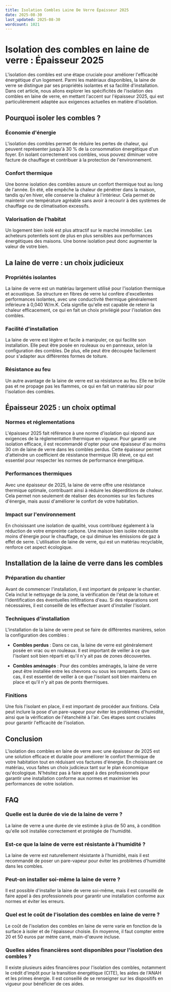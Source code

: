 ```yaml
---
title: Isolation Combles Laine De Verre Épaisseur 2025
date: 2025-08-30
last_updated: 2025-08-30
wordcount: 1021
---
```


# Isolation des combles en laine de verre : Épaisseur 2025

L'isolation des combles est une étape cruciale pour améliorer l'efficacité énergétique d'un logement. Parmi les matériaux disponibles, la laine de verre se distingue par ses propriétés isolantes et sa facilité d'installation. Dans cet article, nous allons explorer les spécificités de l'isolation des combles en laine de verre, en mettant l'accent sur l'épaisseur 2025, qui est particulièrement adaptée aux exigences actuelles en matière d'isolation.

## Pourquoi isoler les combles ?

### Économie d'énergie

L'isolation des combles permet de réduire les pertes de chaleur, qui peuvent représenter jusqu'à 30 % de la consommation énergétique d'un foyer. En isolant correctement vos combles, vous pouvez diminuer votre facture de chauffage et contribuer à la protection de l'environnement.

### Confort thermique

Une bonne isolation des combles assure un confort thermique tout au long de l'année. En été, elle empêche la chaleur de pénétrer dans la maison, tandis qu'en hiver, elle conserve la chaleur à l'intérieur. Cela permet de maintenir une température agréable sans avoir à recourir à des systèmes de chauffage ou de climatisation excessifs.

### Valorisation de l'habitat

Un logement bien isolé est plus attractif sur le marché immobilier. Les acheteurs potentiels sont de plus en plus sensibles aux performances énergétiques des maisons. Une bonne isolation peut donc augmenter la valeur de votre bien.

## La laine de verre : un choix judicieux

### Propriétés isolantes

La laine de verre est un matériau largement utilisé pour l'isolation thermique et acoustique. Sa structure en fibres de verre lui confère d'excellentes performances isolantes, avec une conductivité thermique généralement inférieure à 0,040 W/m.K. Cela signifie qu'elle est capable de retenir la chaleur efficacement, ce qui en fait un choix privilégié pour l'isolation des combles.

### Facilité d'installation

La laine de verre est légère et facile à manipuler, ce qui facilite son installation. Elle peut être posée en rouleaux ou en panneaux, selon la configuration des combles. De plus, elle peut être découpée facilement pour s'adapter aux différentes formes de toiture.

### Résistance au feu

Un autre avantage de la laine de verre est sa résistance au feu. Elle ne brûle pas et ne propage pas les flammes, ce qui en fait un matériau sûr pour l'isolation des combles.

## Épaisseur 2025 : un choix optimal

### Normes et réglementations

L'épaisseur 2025 fait référence à une norme d'isolation qui répond aux exigences de la réglementation thermique en vigueur. Pour garantir une isolation efficace, il est recommandé d'opter pour une épaisseur d'au moins 30 cm de laine de verre dans les combles perdus. Cette épaisseur permet d'atteindre un coefficient de résistance thermique (R) élevé, ce qui est essentiel pour respecter les normes de performance énergétique.

### Performances thermiques

Avec une épaisseur de 2025, la laine de verre offre une résistance thermique optimale, contribuant ainsi à réduire les déperditions de chaleur. Cela permet non seulement de réaliser des économies sur les factures d'énergie, mais aussi d'améliorer le confort de votre habitation.

### Impact sur l'environnement

En choisissant une isolation de qualité, vous contribuez également à la réduction de votre empreinte carbone. Une maison bien isolée nécessite moins d'énergie pour le chauffage, ce qui diminue les émissions de gaz à effet de serre. L'utilisation de laine de verre, qui est un matériau recyclable, renforce cet aspect écologique.

## Installation de la laine de verre dans les combles

### Préparation du chantier

Avant de commencer l'installation, il est important de préparer le chantier. Cela inclut le nettoyage de la zone, la vérification de l'état de la toiture et l'identification des éventuelles infiltrations d'eau. Si des réparations sont nécessaires, il est conseillé de les effectuer avant d'installer l'isolant.

### Techniques d'installation

L'installation de la laine de verre peut se faire de différentes manières, selon la configuration des combles :

- **Combles perdus** : Dans ce cas, la laine de verre est généralement posée en vrac ou en rouleaux. Il est important de veiller à ce que l'isolant soit bien réparti et qu'il n'y ait pas de zones découvertes.
  
- **Combles aménagés** : Pour des combles aménagés, la laine de verre peut être installée entre les chevrons ou sous les rampants. Dans ce cas, il est essentiel de veiller à ce que l'isolant soit bien maintenu en place et qu'il n'y ait pas de ponts thermiques.

### Finitions

Une fois l'isolant en place, il est important de procéder aux finitions. Cela peut inclure la pose d'un pare-vapeur pour éviter les problèmes d'humidité, ainsi que la vérification de l'étanchéité à l'air. Ces étapes sont cruciales pour garantir l'efficacité de l'isolation.

## Conclusion

L'isolation des combles en laine de verre avec une épaisseur de 2025 est une solution efficace et durable pour améliorer le confort thermique de votre habitation tout en réduisant vos factures d'énergie. En choisissant ce matériau, vous faites un choix judicieux tant sur le plan économique qu'écologique. N'hésitez pas à faire appel à des professionnels pour garantir une installation conforme aux normes et maximiser les performances de votre isolation.

## FAQ

### Quelle est la durée de vie de la laine de verre ?

La laine de verre a une durée de vie estimée à plus de 50 ans, à condition qu'elle soit installée correctement et protégée de l'humidité.

### Est-ce que la laine de verre est résistante à l'humidité ?

La laine de verre est naturellement résistante à l'humidité, mais il est recommandé de poser un pare-vapeur pour éviter les problèmes d'humidité dans les combles.

### Peut-on installer soi-même la laine de verre ?

Il est possible d'installer la laine de verre soi-même, mais il est conseillé de faire appel à des professionnels pour garantir une installation conforme aux normes et éviter les erreurs.

### Quel est le coût de l'isolation des combles en laine de verre ?

Le coût de l'isolation des combles en laine de verre varie en fonction de la surface à isoler et de l'épaisseur choisie. En moyenne, il faut compter entre 20 et 50 euros par mètre carré, main-d'œuvre incluse.

### Quelles aides financières sont disponibles pour l'isolation des combles ?

Il existe plusieurs aides financières pour l'isolation des combles, notamment le crédit d'impôt pour la transition énergétique (CITE), les aides de l'ANAH et les primes énergie. Il est conseillé de se renseigner sur les dispositifs en vigueur pour bénéficier de ces aides.